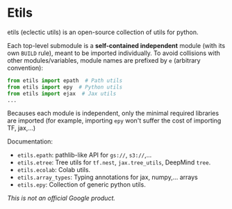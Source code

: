 # Etils

etils (eclectic utils) is an open-source collection of utils for python.

Each top-level submodule is a **self-contained independent** module (with its
own `BUILD` rule), meant to be imported individually. To avoid collisions with
other modules/variables, module names are prefixed by `e` (arbitrary convention):

```python
from etils import epath  # Path utils
from etils import epy  # Python utils
from etils import ejax  # Jax utils
...
```

Becauses each module is independent, only the minimal required libraries are
imported (for example, importing `epy` won't suffer the cost of importing TF,
jax,...)

Documentation:

* `etils.epath`: pathlib-like API for `gs://`, `s3://`,...
* `etils.etree`: Tree utils for `tf.nest`, `jax.tree_utils`, DeepMind `tree`.
* `etils.ecolab`: Colab utils.
* `etils.array_types`: Typing annotations for jax, numpy,... arrays
* `etils.epy`: Collection of generic python utils.

*This is not an official Google product.*
